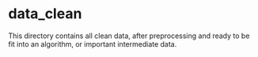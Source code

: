 # data_clean
This directory contains all clean data, after preprocessing and ready to be fit into an algorithm, or important intermediate data.
